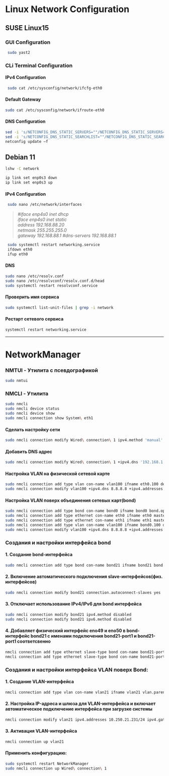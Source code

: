 # Linux Network Configuration

## SUSE Linux15

### GUI Configuration

```bash
 sudo yast2
```

### CLi Terminal Configuration

#### IPv4 Configuration

```bash
 sudo cat /etc/sysconfig/network/ifcfg-eth0
```

#### Default Gateway

```bash
sudo cat /etc/sysconfig/network/ifroute-eth0
```

#### DNS Configuration

```bash
sed -i 's/NETCONFIG_DNS_STATIC_SERVERS=""/NETCONFIG_DNS_STATIC_SERVERS="192.168.0.167 10.0.0.10"/' /etc/sysconfig/network/config
sed -i 's/NETCONFIG_DNS_STATIC_SEARCHLIST=""/NETCONFIG_DNS_STATIC_SEARCHLIST="test.org"/' /etc/sysconfig/network/config
netconfig update –f
```


## Debian 11


```bash
lshw -C network
```

```bash
ip link set enp0s3 down
ip link set enp0s3 up
```


#### IPv4 Configuration

```bash
 sudo nano /etc/network/interfaces
```


> *#iface enp4s0 inet dhcp  
> iface enp4s0 inet static  
> address 192.168.88.20  
> netmask 255.255.255.0  
> gateway 192.168.88.1* 
> *#dns-servers 192.168.88.1*

```bash
 sudo systemctl restart networking.service
 ifdown eth0
 ifup eth0

```


#### DNS

```bash
sudo nano /etc/resolv.conf
sudo nano /etc/resolvconf/resolv.conf.d/head
sudo systemctl restart resolvconf.service
```

#### Проверить имя сервиса

```bash
sudo systemctl list-unit-files | grep -i network
```

#### Рестарт сетевого сервиса

```bash
systemctl restart networking.service
```
----
# NetworkManager
###  NMTUI - Утилита с псевдографикой

```bash
sudo nmtui
```

### NMCLI - Утилита

```bash
sudo nmcli
sudo nmcli device status
sudo nmcli device show
sudo nmcli connection show System\ eth1
```

#### Сделать настройку сети

```bash
sudo nmcli connection modify Wired\ connection\ 1 ipv4.method 'manual' ipv4.addresses '192.168.1.40/24' ipv4.gateway '192.168.1.1'  ipv4.dns '192.168.1.1'
```
#### Добавить DNS адрес
```bash
sudo nmcli connection modify Wired\ connection\ 1 +ipv4.dns '192.168.1.1'
```

#### Настройка VLAN на физической сетевой карте
```bash
sudo nmcli connection add type vlan con-name vlan100 ifname eth0.100 dev eth0 id 100
sudo nmcli connection modify vlan100 +ipv4.dns 8.8.8.8 +ipv4.addresses 192.168.1.10/24 +ivp4.gateway 192.168.1.1
```
#### Настройка VLAN поверх объединения сетевых карт(bond)
```bash
sudo nmcli connection add type bond con-name bond0 ifname bond0 bond.options "mode=active-backup,miimon=100" ipv4.method disabled ipv6.method ignore
sudo nmcli connection add type ethernet con-name eth0 ifname eth0 master bond0 slave-type bond
sudo nmcli connection add type ethernet con-name eth1 ifname eth1 master bond0 slave-type bond
sudo nmcli connection add type vlan con-name vlan100 ifname bond0.100 dev bond0 id 100
sudo nmcli connection modify vlan100 +ipv4.dns 8.8.8.8 +ipv4.addresses 192.168.1.10/24 +ivp4.gateway 192.168.1.1
```

### Создания и настройки интерфейса bond
#### 1. Создание bond-интерфейса
```bash
sudo nmcli connection add type bond con-name bond21 ifname bond21 bond.options "mode=802.3ad"
```
#### 2. Включение автоматического подключения slave-интерфейсов(физ. интерфейсов)
```bash
sudo nmcli connection modify bond21 connection.autoconnect-slaves yes
```
#### 3. Отключает использование IPv4/IPv6 для bond интерфейса
```bash
sudo nmcli connection modify bond21 ipv4.method disabled
sudo nmcli connection modify bond21 ipv6.method disabled
```
#### 4. Добавляет физический интерфейс eno49 и eno50 в bond-интерфейс bond21 с именами подключения bond21-port1 и bond21-port1 соответсвенно
```bash
nmcli connection add type ethernet slave-type bond con-name bond21-port1 ifname eno49 master bond21
nmcli connection add type ethernet slave-type bond con-name bond21-port2 ifname eno50 master bond21
```
### Создания и настройки интерфейса VLAN поверх Bond:
#### 1. Создание VLAN-интерфейса
```bash
nmcli connection add type vlan con-name vlan21 ifname vlan21 vlan.parent bond21 vlan.id 21
```
#### 2. Настройка IP-адреса и шлюза для VLAN-интерфейса и включает автоматическое подключение интерфейса при загрузке системы
```bash
nmcli connection modify vlan21 ipv4.addresses 10.250.21.231/24 ipv4.gateway 10.250.21.250 ipv4.method manual autoconnect yes
```
#### 3. Активация VLAN-интерфейса
```bash
nmcli connection up vlan21
```

#### Применить конфигурацию:  
```bash
sudo systemctl restart NetworkManager
sudo nmcli connection up Wired\ connection\ 1
```
